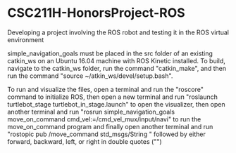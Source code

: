 # CSC211H-HonorsProject-ROS
Developing a project involving the ROS robot and testing it in the ROS virtual environment

simple_navigation_goals must be placed in the src folder of an existing catkin_ws on an Ubuntu 16.04 machine with
ROS Kinetic installed. To build, navigate to the catkin_ws folder, run the command "catkin_make", and then run the
command "source ~/atkin_ws/devel/setup.bash".

To run and visualize the files, open a terminal and run the "roscore" command to initialize ROS, then open a new 
terminal and run "roslaunch turtlebot_stage turtlebot_in_stage.launch" to open the visualizer, then open another 
terminal and run "rosrun simple_navigation_goals move_on_command cmd_vel:=/cmd_vel_mux/input/navi" to run the 
move_on_command program and finally open another terminal and run "rostopic pub /move_command std_msgs/String "
followed by either forward, backward, left, or right in double quotes ("")
